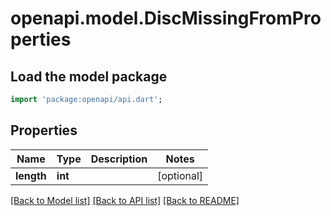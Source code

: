 # openapi.model.DiscMissingFromProperties

## Load the model package
```dart
import 'package:openapi/api.dart';
```

## Properties
Name | Type | Description | Notes
------------ | ------------- | ------------- | -------------
**length** | **int** |  | [optional] 

[[Back to Model list]](../README.md#documentation-for-models) [[Back to API list]](../README.md#documentation-for-api-endpoints) [[Back to README]](../README.md)


